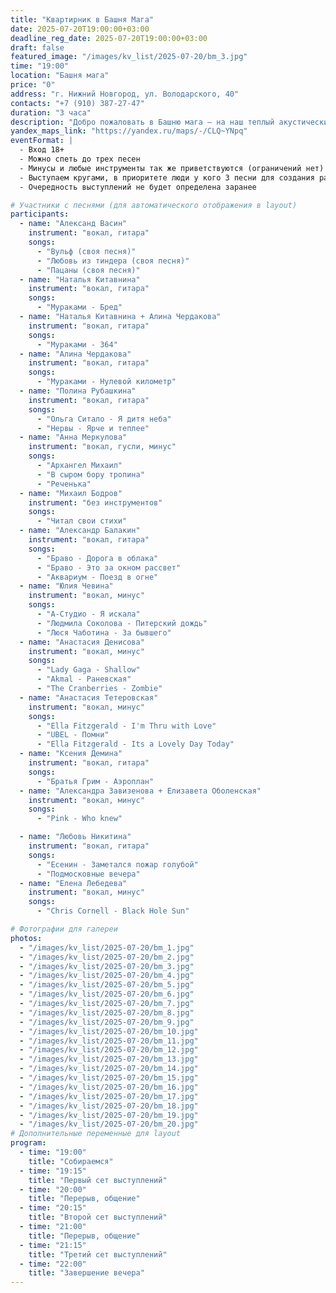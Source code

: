 ```yaml
---
title: "Квартирник в Башня Мага"
date: 2025-07-20T19:00:00+03:00
deadline_reg_date: 2025-07-20T19:00:00+03:00
draft: false
featured_image: "/images/kv_list/2025-07-20/bm_3.jpg"
time: "19:00"
location: "Башня мага"
price: "0"
address: "г. Нижний Новгород, ул. Володарского, 40"
contacts: "+7 (910) 387-27-47"
duration: "3 часа"
description: "Добро пожаловать в Башню мага — на наш теплый акустический концерт"
yandex_maps_link: "https://yandex.ru/maps/-/CLQ~YNpq"
eventFormat: |
  - Вход 18+
  - Можно спеть до трех песен  
  - Минусы и любые инструменты так же приветствуются (ограничений нет)  
  - Выступаем кругами, в приоритете люди у кого 3 песни для создания равномерных кругов   
  - Очередность выступлений не будет определена заранее

# Участники с песнями (для автоматического отображения в layout)
participants:
  - name: "Александ Васин"
    instrument: "вокал, гитара"
    songs:
      - "Вульф (своя песня)"
      - "Любовь из тиндера (своя песня)"
      - "Пацаны (своя песня)"
  - name: "Наталья Китавнина"
    instrument: "вокал, гитара"
    songs:
      - "Мураками - Бред"
  - name: "Наталья Китавнина + Алина Чердакова"
    instrument: "вокал, гитара"
    songs:
      - "Мураками - 364"
  - name: "Алина Чердакова"
    instrument: "вокал, гитара"
    songs:
      - "Мураками - Нулевой километр"
  - name: "Полина Рубашкина"
    instrument: "вокал, гитара"
    songs:
      - "Ольга Ситало - Я дитя неба"
      - "Нервы - Ярче и теплее"
  - name: "Анна Меркулова"
    instrument: "вокал, гусли, минус"
    songs:
      - "Архангел Михаил"
      - "В сыром бору тропина"
      - "Реченька"
  - name: "Михаил Бодров"
    instrument: "без инструментов"
    songs:
      - "Читал свои стихи"
  - name: "Александр Балакин"
    instrument: "вокал, гитара"
    songs:
      - "Браво - Дорога в облака"
      - "Браво - Это за окном рассвет"
      - "Аквариум - Поезд в огне"
  - name: "Юлия Чевина"
    instrument: "вокал, минус"
    songs:
      - "А-Студио - Я искала"
      - "Людмила Соколова - Питерский дождь"
      - "Люся Чаботина - За бывшего"
  - name: "Анастасия Денисовa"
    instrument: "вокал, минус"
    songs:
      - "Lady Gaga - Shallow"
      - "Akmal - Раневская"
      - "The Cranberries - Zombie"
  - name: "Анастасия Тетеровская"
    instrument: "вокал, минус"
    songs:
      - "Ella Fitzgerald - I'm Thru with Love"
      - "UBEL - Помни"
      - "Ella Fitzgerald - Its a Lovely Day Today"
  - name: "Ксения Демина"
    instrument: "вокал, гитара"
    songs:
      - "Братья Грим - Аэроплан"
  - name: "Александра Завизенова + Елизавета Оболенская"
    instrument: "вокал, минус"
    songs:
      - "Pink - Who knew"

  - name: "Любовь Никитина"
    instrument: "вокал, гитара"
    songs:
      - "Eceнин - Заметался пожар голубой"
      - "Подмосковные вечера"
  - name: "Eлена Лебедева"
    instrument: "вокал, минус"
    songs:
      - "Chris Cornell - Black Hole Sun"

# Фотографии для галереи
photos:
  - "/images/kv_list/2025-07-20/bm_1.jpg"
  - "/images/kv_list/2025-07-20/bm_2.jpg"
  - "/images/kv_list/2025-07-20/bm_3.jpg"
  - "/images/kv_list/2025-07-20/bm_4.jpg"
  - "/images/kv_list/2025-07-20/bm_5.jpg"
  - "/images/kv_list/2025-07-20/bm_6.jpg"
  - "/images/kv_list/2025-07-20/bm_7.jpg"
  - "/images/kv_list/2025-07-20/bm_8.jpg"
  - "/images/kv_list/2025-07-20/bm_9.jpg"
  - "/images/kv_list/2025-07-20/bm_10.jpg"
  - "/images/kv_list/2025-07-20/bm_11.jpg"
  - "/images/kv_list/2025-07-20/bm_12.jpg"
  - "/images/kv_list/2025-07-20/bm_13.jpg"
  - "/images/kv_list/2025-07-20/bm_14.jpg"
  - "/images/kv_list/2025-07-20/bm_15.jpg"
  - "/images/kv_list/2025-07-20/bm_16.jpg"
  - "/images/kv_list/2025-07-20/bm_17.jpg"
  - "/images/kv_list/2025-07-20/bm_18.jpg"
  - "/images/kv_list/2025-07-20/bm_19.jpg"
  - "/images/kv_list/2025-07-20/bm_20.jpg"
# Дополнительные переменные для layout
program:
  - time: "19:00"
    title: "Собираемся"
  - time: "19:15"
    title: "Первый сет выступлений"
  - time: "20:00"
    title: "Перерыв, общение"
  - time: "20:15"
    title: "Второй сет выступлений"
  - time: "21:00"
    title: "Перерыв, общение"
  - time: "21:15"
    title: "Третий сет выступлений"
  - time: "22:00"
    title: "Завершение вечера"
---
```

